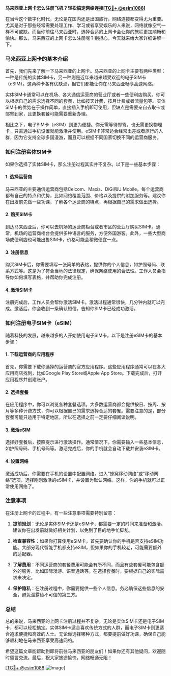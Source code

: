 **马来西亚上网卡怎么注册飞机？轻松搞定网络连接[[TG💪+ @esim1088](https://t.me/s/esim1088)]**

在当今这个数字化时代，无论是在国内还是出国旅行，网络连接都变得尤为重要。尤其是对于那些经常需要处理工作、学习或者享受娱乐的人来说，网络就像空气一样不可或缺。而当你前往马来西亚时，选择合适的上网卡会让你的旅程更加顺畅和愉快。那么，马来西亚的上网卡怎么注册呢？别担心，今天就来给大家详细讲解一下。

### 马来西亚上网卡的基本介绍

首先，我们先来了解一下马来西亚的上网卡。马来西亚的上网卡主要有两种类型：一种是传统的实体SIM卡，另一种则是近年来越来越受欢迎的电子SIM卡（eSIM）。这两种卡各有优缺点，但它们都能让你在马来西亚畅享高速网络。

实体SIM卡通常可以在机场、各大通信运营商的营业厅或者一些便利店购买。你可以根据自己的需求选择不同的套餐，比如按天计费、按月计费或者流量包等。实体SIM卡的优势在于操作简单，直接插入手机即可使用，但缺点是需要亲自去取卡或邮寄到家，且更换套餐可能需要重新办理。

相比之下，电子SIM卡（eSIM）则更为便捷。你无需等待邮寄，也无需更换物理卡，只需通过手机设置就能激活并使用。eSIM卡非常适合经常出差或者旅行的人群，因为它支持全球多国漫游，而且可以根据不同国家切换不同的运营商服务。

### 如何注册实体SIM卡

如果你选择了实体SIM卡，那么注册过程其实并不复杂。以下是一些基本步骤：

#### 1. 选择运营商
马来西亚的主要通信运营商包括Celcom、Maxis、DiGi和U Mobile。每个运营商都有自己的特点和优势，比如网络覆盖范围、价格以及提供的附加服务等。建议你在出发前先做一些功课，了解各个运营商的特点，再根据自己的需求做出选择。

#### 2. 购买SIM卡
到达马来西亚后，你可以去机场的运营商柜台或者市区的营业厅购买SIM卡。通常，机场的运营商柜台会提供多种语言的服务，方便外国游客。此外，一些大型商场或便利店也可能出售SIM卡，价格可能会稍微便宜一点。

#### 3. 注册信息
购买SIM卡后，你需要填写一张简单的表格，提供你的个人信息，如护照号码、联系方式等。这是为了符合当地的法律规定，确保网络使用的合法性。工作人员会指导你如何填写表格，并帮助你完成注册。

#### 4. 激活SIM卡
注册完成后，工作人员会帮你激活SIM卡。激活过程通常很快，几分钟内就可以完成。激活后，你会收到一条确认短信，告知你SIM卡已经成功激活。

### 如何注册电子SIM卡（eSIM）

随着科技的发展，越来越多的人开始使用电子SIM卡。以下是注册eSIM卡的基本步骤：

#### 1. 下载运营商的应用程序
首先，你需要下载你选择的运营商的官方应用程序。这些应用程序通常可以在各大应用商店找到，比如Google Play Store或Apple App Store。下载完成后，打开应用程序并创建账户。

#### 2. 选择套餐
在应用程序中，你可以浏览各种套餐选项。大多数运营商都会提供按日、按周、按月等多种计费方式，你可以根据自己的需求选择合适的套餐。需要注意的是，部分套餐可能只适用于特定地区，所以在选择之前一定要仔细阅读说明。

#### 3. 激活eSIM
选择好套餐后，按照提示进行激活操作。通常情况下，你需要输入一些基本信息，如护照号码、手机号码等。激活完成后，你的手机就会自动下载并安装eSIM卡。

#### 4. 设置网络
激活成功后，你需要在手机的设置中配置网络。进入“蜂窝移动网络”或“移动网络”选项，选择刚刚激活的eSIM卡，并设置为默认网络。这样，你的手机就可以正常使用网络了。

### 注意事项

在注册上网卡的过程中，有一些注意事项需要特别留意：

1. **提前规划**：无论是实体SIM卡还是eSIM卡，都需要一定的时间来准备和激活。建议你在出发前就做好相关计划，以免到了目的地手忙脚乱。
   
2. **检查兼容性**：如果你打算使用eSIM卡，首先要确认你的手机是否支持eSIM功能。大部分现代智能手机都支持eSIM，但如果你的手机较老，可能需要额外的适配器。

3. **了解费用**：不同运营商的套餐费用可能会有所不同，而且有些套餐可能包含额外的服务，比如国际漫游、语音通话等。在选择套餐时，要根据自己的实际需求来决定。

4. **保护隐私**：在注册过程中，你需要提供一些个人信息。务必确保这些信息的安全，避免泄露给不可信的第三方。

### 总结

总的来说，马来西亚的上网卡注册过程并不复杂，无论是实体SIM卡还是电子SIM卡，都可以轻松搞定。实体SIM卡适合喜欢传统方式的人群，而电子SIM卡则更适合追求便捷和高效的人士。无论你选择哪种方式，都要提前做好功课，确保自己能够顺利地在马来西亚享受高速网络。

希望这篇文章能帮助到即将前往马来西亚的朋友们！如果你还有其他疑问，欢迎随时留言交流。最后，祝大家旅途愉快，网络畅通无阻！

[[TG💪+ @esim1088](https://t.me/s/esim1088) ![Image](https://i.postimg.cc/4NQfJmqS/Snipaste-2025-05-13-00-14-12.png)]